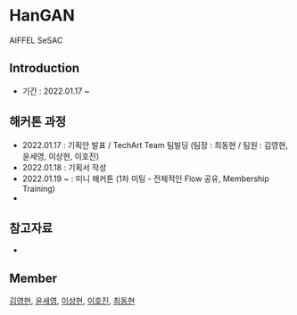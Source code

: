 # HanGAN
AIFFEL SeSAC

## Introduction
* 기간 : 2022.01.17 ~

## 해커톤 과정
* 2022.01.17 : 기획안 발표 / TechArt Team 팀빌딩 (팀장 : 최동현 / 팀원 : 김영현, 윤세영, 이상현, 이호진)
* 2022.01.18 : 기획서 작성
* 2022.01.19 ~ : 미니 해커톤 (1차 미팅 - 전체적인 Flow 공유, Membership Training)
* 

## 참고자료
*

## Member
[김영현](https://github.com/kim1987), [윤세영](https://github.com/uni1023), [이상현](https://github.com/oddhyeon), [이호진](https://github.com/ghwlsdl), [최동현](https://github.com/donghyundavidchoi)
